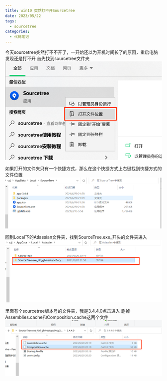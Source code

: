 ```yaml
---
title: win10 突然打不开Sourcetree
date: 2023/05/22
tags:
  - sourcetree
categories:
  - 代码笔记
---
```


今天sourcetree突然打不不开了，一开始还以为开机时间长了的原因，重启电脑发现还是打不开
首先找到sourcetree文件夹
![](./img/2-1.png)

如果打开的文件夹只有一个快捷方式，那么在这个快捷方式上右键找到快捷方式的文件位置
![](./img/2-2.png)

回到Local下的Atlassian文件夹，找到SourceTree.exe\_开头的文件夹进入
![](./img/2-3.png)

里面有个sourcetree版本号的文件夹，我是3.4.4.0点击进入
删掉Assemblies.cache和Composition.cache这两个文件
![](./img/2-4.png)
